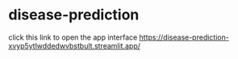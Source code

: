 # disease-prediction

click this link to open the app interface
https://disease-prediction-xvyp5ytlwddedwvbstbult.streamlit.app/
